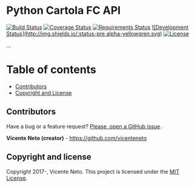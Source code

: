 # Python Cartola FC API

[![Build Status](https://travis-ci.org/vicenteneto/python-cartolafc-api.svg?branch=master)](https://travis-ci.org/vicenteneto/python-cartolafc-api)
[![Coverage Status](https://coveralls.io/repos/github/vicenteneto/python-cartolafc-api/badge.svg?branch=master)](https://coveralls.io/github/vicenteneto/python-cartolafc-api?branch=master)
[![Requirements Status](https://requires.io/github/vicenteneto/python-cartolafc-api/requirements.svg?branch=master)](https://requires.io/github/vicenteneto/python-cartolafc-api/requirements/?branch=master)
[![Development Status](http://img.shields.io/:status-pre alpha-yellowgren.svg)](https://github.com/vicenteneto/python-cartolafc-api)
[![License](http://img.shields.io/:license-mit-blue.svg)](https://github.com/vicenteneto/python-cartolafc-api/blob/master/LICENSE)

...


# Table of contents

- [Contributors](#contributors)
- [Copyright and License](#copyright-and-license)


## Contributors

Have a bug or a feature request? [Please, open a GitHub issue](https://github.com/vicenteneto/python-cartolafc-api/issues/new>).

**Vicente Neto (creator)** - <https://github.com/vicenteneto><br/>


## Copyright and license

Copyright 2017-, Vicente Neto. This project is licensed under the [MIT License](https://github.com/vicenteneto/python-cartolafc-api/blob/master/LICENSE).
